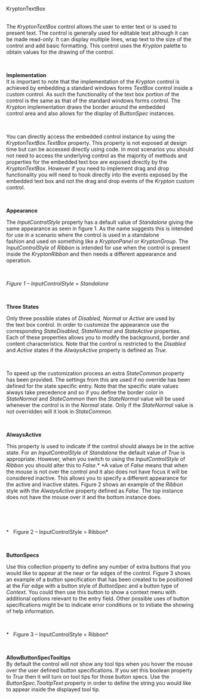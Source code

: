 KryptonTextBox  
 

The *KryptonTextBox* control allows the user to enter text or is used to present
text. The control is generally used for editable text although it can be made
read-only. It can display multiple lines, wrap text to the size of the control
and add basic formatting. This control uses the *Krypton* palette to obtain
values for the drawing of the control.

 

**Implementation**  
It is important to note that the implementation of the *Krypton* control is
achieved by embedding a standard windows forms *TextBox* control inside a custom
control. As such the functionality of the text box portion of the control is the
same as that of the standard windows forms control. The *Krypton* implementation
draws the border around the embedded control area and also allows for the
display of *ButtonSpec* instances.

 

You can directly access the embedded control instance by using the
*KryptonTextBox.TextBox* property. This property is not exposed at design time
but can be accessed directly using code. In most scenarios you should not need
to access the underlying control as the majority of methods and properties for
the embedded text box are exposed directly by the *KryptonTextBox*. However if
you need to implement drag and drop functionality you will need to hook directly
into the events exposed by the embedded text box and not the drag and drop
events of the *Krypton* custom control.

 

**Appearance** 

The *InputControlStyle* property has a default value of *Standalone* giving the
same appearance as seen in figure 1. As the name suggests this is intended for
use in a scenario where the control is used in a standalone fashion and used
on something like a *KryptonPanel* or *KryptonGroup*. The *InputControlStyle* of
*Ribbon* is intended for use when the control is present inside the
*KryptonRibbon* and then needs a different appearance and operation.

 

*Figure 1 – InputControlStyle = Standalone*

 

**Three States**

Only three possible states of *Disabled, Normal* or *Active* are used by
the text box control. In order to customize the appearance use the corresponding
*StateDisabled, StateNormal* and *StateActive* properties. Each of these
properties allows you to modify the background, border and content
characteristics. Note that the control is restricted to the *Disabled* and
*Active* states if the *AlwaysActive* property is defined as *True*.

 

To speed up the customization process an extra *StateCommon* property has been
provided. The settings from this are used if no override has been defined for
the state specific entry. Note that the specific state values always take
precedence and so if you define the border color in *StateNormal* and
*StateCommon* then the *StateNormal* value will be used whenever the control is
in the *Normal* state. Only if the *StateNormal* value is not overridden will it
look in *StateCommon.*

 

**AlwaysActive**

This property is used to indicate if the control should always be in the active
state. For an *InputControlStyle* of *Standalone* the default value of *True* is
appropriate. However, when you switch to using the *InputControlStyle* of
*Ribbon* you should alter this to *False*.* *A value of *False* means that when
the mouse is not over the control and it also does not have focus it will be
considered inactive. This allows you to specify a different appearance for the
active and inactive states. Figure 2 shows an example of the *Ribbon* style with
the *AlwaysActive* property defined as *False*. The top instance does not have
the mouse over it and the bottom instance does.

 

 

*   Figure 2 – InputControlStyle = Ribbon*

 

**ButtonSpecs**

Use this collection property to define any number of extra buttons that you
would like to appear at the near or far edges of the control. Figure 3 shows an
example of a button specification that has been created to be positioned at
the *Far* edge with a button style of *ButtonSpec* and a button type of
*Context*. You could then use this button to show a context menu with additional
options relevant to the entry field. Other possible uses of button
specifications might be to indicate error conditions or to initiate the showing
of help information.

 

*   Figure 3 – InputControlStyle = Ribbon*

 

**AllowButtonSpecTooltips**  
By default the control will not show any tool tips when you hover the mouse over
the user defined button specifications. If you set this boolean property to
*True* then it will turn on tool tips for those button specs. Use the
*ButtonSpec.TooltipText* property in order to define the string you would like
to appear inside the displayed tool tip.

